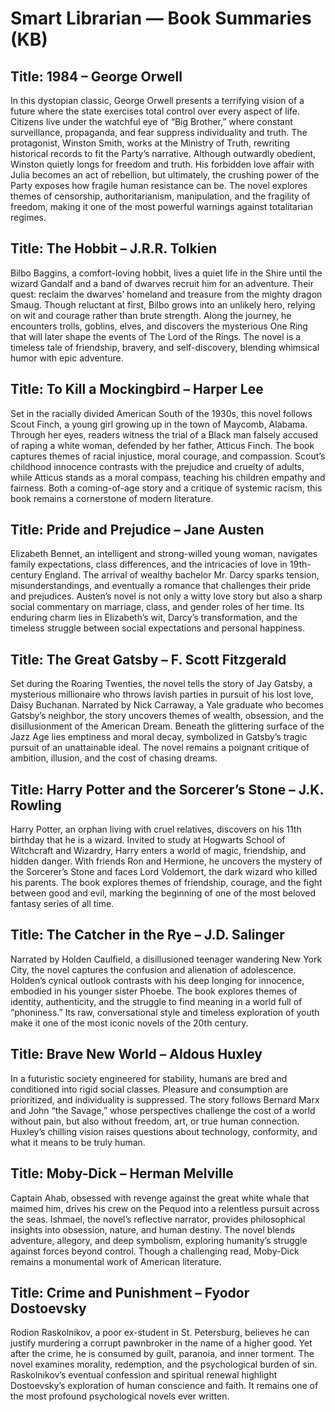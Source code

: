 # Smart Librarian — Book Summaries (KB)

## Title: 1984 – George Orwell
In this dystopian classic, George Orwell presents a terrifying vision of a future where the state exercises total control over every aspect of life. Citizens live under the watchful eye of “Big Brother,” where constant surveillance, propaganda, and fear suppress individuality and truth.
The protagonist, Winston Smith, works at the Ministry of Truth, rewriting historical records to fit the Party’s narrative. Although outwardly obedient, Winston quietly longs for freedom and truth. His forbidden love affair with Julia becomes an act of rebellion, but ultimately, the crushing power of the Party exposes how fragile human resistance can be.
The novel explores themes of censorship, authoritarianism, manipulation, and the fragility of freedom, making it one of the most powerful warnings against totalitarian regimes.

## Title: The Hobbit – J.R.R. Tolkien
Bilbo Baggins, a comfort-loving hobbit, lives a quiet life in the Shire until the wizard Gandalf and a band of dwarves recruit him for an adventure. Their quest: reclaim the dwarves’ homeland and treasure from the mighty dragon Smaug.
Though reluctant at first, Bilbo grows into an unlikely hero, relying on wit and courage rather than brute strength. Along the journey, he encounters trolls, goblins, elves, and discovers the mysterious One Ring that will later shape the events of The Lord of the Rings.
The novel is a timeless tale of friendship, bravery, and self-discovery, blending whimsical humor with epic adventure.

## Title: To Kill a Mockingbird – Harper Lee
Set in the racially divided American South of the 1930s, this novel follows Scout Finch, a young girl growing up in the town of Maycomb, Alabama. Through her eyes, readers witness the trial of a Black man falsely accused of raping a white woman, defended by her father, Atticus Finch.
The book captures themes of racial injustice, moral courage, and compassion. Scout’s childhood innocence contrasts with the prejudice and cruelty of adults, while Atticus stands as a moral compass, teaching his children empathy and fairness.
Both a coming-of-age story and a critique of systemic racism, this book remains a cornerstone of modern literature.

## Title: Pride and Prejudice – Jane Austen
Elizabeth Bennet, an intelligent and strong-willed young woman, navigates family expectations, class differences, and the intricacies of love in 19th-century England. The arrival of wealthy bachelor Mr. Darcy sparks tension, misunderstandings, and eventually a romance that challenges their pride and prejudices.
Austen’s novel is not only a witty love story but also a sharp social commentary on marriage, class, and gender roles of her time.
Its enduring charm lies in Elizabeth’s wit, Darcy’s transformation, and the timeless struggle between social expectations and personal happiness.

## Title: The Great Gatsby – F. Scott Fitzgerald
Set during the Roaring Twenties, the novel tells the story of Jay Gatsby, a mysterious millionaire who throws lavish parties in pursuit of his lost love, Daisy Buchanan. Narrated by Nick Carraway, a Yale graduate who becomes Gatsby’s neighbor, the story uncovers themes of wealth, obsession, and the disillusionment of the American Dream.
Beneath the glittering surface of the Jazz Age lies emptiness and moral decay, symbolized in Gatsby’s tragic pursuit of an unattainable ideal.
The novel remains a poignant critique of ambition, illusion, and the cost of chasing dreams.

## Title: Harry Potter and the Sorcerer’s Stone – J.K. Rowling
Harry Potter, an orphan living with cruel relatives, discovers on his 11th birthday that he is a wizard. Invited to study at Hogwarts School of Witchcraft and Wizardry, Harry enters a world of magic, friendship, and hidden danger.
With friends Ron and Hermione, he uncovers the mystery of the Sorcerer’s Stone and faces Lord Voldemort, the dark wizard who killed his parents.
The book explores themes of friendship, courage, and the fight between good and evil, marking the beginning of one of the most beloved fantasy series of all time.

## Title: The Catcher in the Rye – J.D. Salinger
Narrated by Holden Caulfield, a disillusioned teenager wandering New York City, the novel captures the confusion and alienation of adolescence. Holden’s cynical outlook contrasts with his deep longing for innocence, embodied in his younger sister Phoebe.
The book explores themes of identity, authenticity, and the struggle to find meaning in a world full of “phoniness.”
Its raw, conversational style and timeless exploration of youth make it one of the most iconic novels of the 20th century.

## Title: Brave New World – Aldous Huxley
In a futuristic society engineered for stability, humans are bred and conditioned into rigid social classes. Pleasure and consumption are prioritized, and individuality is suppressed.
The story follows Bernard Marx and John “the Savage,” whose perspectives challenge the cost of a world without pain, but also without freedom, art, or true human connection.
Huxley’s chilling vision raises questions about technology, conformity, and what it means to be truly human.

## Title: Moby-Dick – Herman Melville
Captain Ahab, obsessed with revenge against the great white whale that maimed him, drives his crew on the Pequod into a relentless pursuit across the seas. Ishmael, the novel’s reflective narrator, provides philosophical insights into obsession, nature, and human destiny.
The novel blends adventure, allegory, and deep symbolism, exploring humanity’s struggle against forces beyond control.
Though a challenging read, Moby-Dick remains a monumental work of American literature.

## Title: Crime and Punishment – Fyodor Dostoevsky
Rodion Raskolnikov, a poor ex-student in St. Petersburg, believes he can justify murdering a corrupt pawnbroker in the name of a higher good. Yet after the crime, he is consumed by guilt, paranoia, and inner torment.
The novel examines morality, redemption, and the psychological burden of sin. Raskolnikov’s eventual confession and spiritual renewal highlight Dostoevsky’s exploration of human conscience and faith.
It remains one of the most profound psychological novels ever written.

